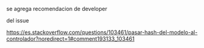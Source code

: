 se agrega recomendacion de developer 


del issue

https://es.stackoverflow.com/questions/103461/pasar-hash-del-modelo-al-controlador?noredirect=1#comment193133_103461

